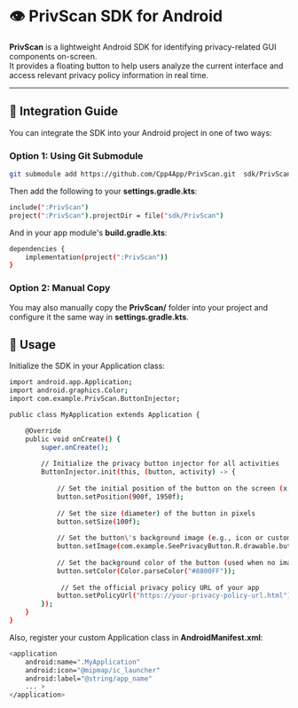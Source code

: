 # 👁️ PrivScan SDK for Android
**PrivScan** is a lightweight Android SDK for identifying privacy-related GUI components on-screen.  
It provides a floating button to help users analyze the current interface and access relevant privacy policy information in real time.

---

## 🚀 Integration Guide

You can integrate the SDK into your Android project in one of two ways:

### Option 1: Using Git Submodule

```bash
git submodule add https://github.com/Cpp4App/PrivScan.git  sdk/PrivScan
```

Then add the following to your **settings.gradle.kts**:

```bash
include(":PrivScan")
project(":PrivScan").projectDir = file("sdk/PrivScan")
```

And in your app module's **build.gradle.kts**:

```bash
dependencies {
    implementation(project(":PrivScan"))
}
```

### Option 2: Manual Copy
You may also manually copy the **PrivScan/** folder into your project and configure it the same way in **settings.gradle.kts**.

## 🧩 Usage

Initialize the SDK in your Application class:

```bash
import android.app.Application;
import android.graphics.Color;
import com.example.PrivScan.ButtonInjector;

public class MyApplication extends Application {

    @Override
    public void onCreate() {
        super.onCreate();
        
        // Initialize the privacy button injector for all activities
        ButtonInjector.init(this, (button, activity) -> {
          
            // Set the initial position of the button on the screen (x, y in pixels)
            button.setPosition(900f, 1950f);  
            
            // Set the size (diameter) of the button in pixels
            button.setSize(100f);  
            
            // Set the button\'s background image (e.g., icon or custom style)
            button.setImage(com.example.SeePrivacyButton.R.drawable.button_bg));  
            
            // Set the background color of the button (used when no image is set)
            button.setColor(Color.parseColor("#8800FF")); 
            
             // Set the official privacy policy URL of your app
            button.setPolicyUrl("https://your-privacy-policy-url.html");  
        });
    }
}
```

Also, register your custom Application class in **AndroidManifest.xml**:

```bash
<application
    android:name=".MyApplication"
    android:icon="@mipmap/ic_launcher"
    android:label="@string/app_name"
    ... >
</application>
```